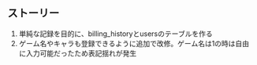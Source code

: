 


## ストーリー

1. 単純な記録を目的に、billing_historyとusersのテーブルを作る
2. ゲーム名やキャラも登録できるように追加で改修。ゲーム名は1の時は自由に入力可能だったため表記揺れが発生



